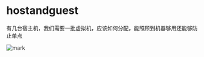 # hostandguest
有几台宿主机，我们需要一批虚拟机，应该如何分配，能照顾到机器够用还能够防止单点

![mark](http://ojv12llai.bkt.clouddn.com/uploads/20170413203008.png)
